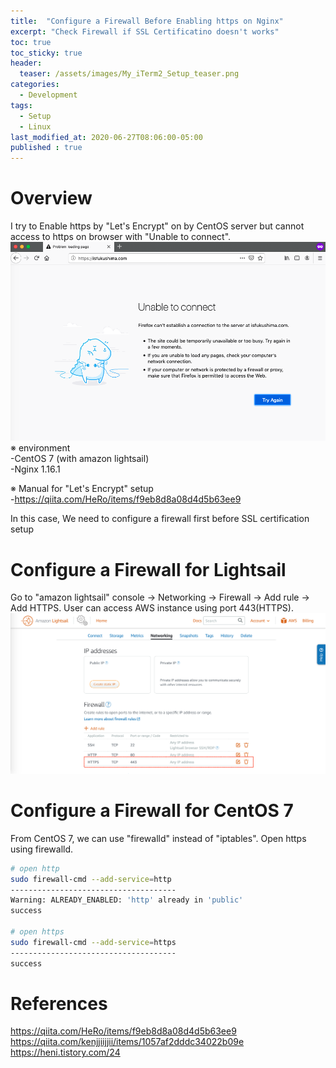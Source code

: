 ```yaml
---
title:  "Configure a Firewall Before Enabling https on Nginx"
excerpt: "Check Firewall if SSL Certificatino doesn't works"
toc: true
toc_sticky: true
header:
  teaser: /assets/images/My_iTerm2_Setup_teaser.png
categories:
  - Development
tags:
  - Setup
  - Linux
last_modified_at: 2020-06-27T08:06:00-05:00
published : true
---
```


# Overview
I try to Enable https by "Let's Encrypt" on by CentOS server but cannot access to https on browser with "Unable to connect".    
![firewall_erro_pages.png](/assets/images/firewall_erro_pages.png)
※ environment  
-CentOS 7 (with amazon lightsail)  
-Nginx 1.16.1  
  
※ Manual for "Let's Encrypt" setup  
-https://qiita.com/HeRo/items/f9eb8d8a08d4d5b63ee9

In this case, We need to configure a firewall first before SSL certification setup
  
  
# Configure a Firewall for Lightsail
Go to "amazon lightsail" console -> Networking -> Firewall -> Add rule -> Add HTTPS. User can access AWS instance using port 443(HTTPS).
![aws_instance_port 443](/assets/images/aws_instance_port_443.png)


# Configure a Firewall for CentOS 7
From CentOS 7, we can use "firewalld" instead of "iptables". Open https using firewalld.  
```bash
# open http
sudo firewall-cmd --add-service=http
-------------------------------------
Warning: ALREADY_ENABLED: 'http' already in 'public'
success
  
# open https
sudo firewall-cmd --add-service=https
-------------------------------------
success
```
  
# References
https://qiita.com/HeRo/items/f9eb8d8a08d4d5b63ee9  
https://qiita.com/kenjjiijjii/items/1057af2dddc34022b09e  
https://heni.tistory.com/24
